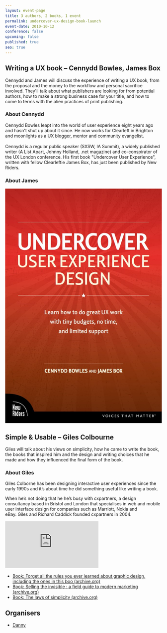 ```yaml
---
layout: event-page
title: 3 authors, 2 books, 1 event
permalink: undercover-ux-design-book-launch
event-date: 2010-10-12
conference: false
upcoming: false
published: true
seo: true
---
```

## Writing a UX book – Cennydd Bowles, James Box

Cennydd and James will discuss the experience of writing a UX book, from the proposal and the money to the workflow and personal sacrifice involved. They'll talk about what publishers are looking for from potential authors, how to make a strong business case for your title, and how to come to terms with the alien practices of print publishing.

### About Cennydd

Cennydd Bowles leapt into the world of user experience eight years ago and hasn't shut up about it since. He now works for Clearleft in Brighton and moonlights as a UX blogger, mentor and community evangelist.\
\
Cennydd is a regular public speaker (SXSW, IA Summit), a widely published writer (A List Apart, Johnny Holland, .net magazine) and co-conspirator of the UX London conference. His first book "Undercover User Experience", written with fellow Clearleftie James Box, has just been published by New Riders.

### About James





<img src="/images/uuxd-cover.jpg" alt="Cover of the book Undercover User Experience Design" class="image-align-right"/>

## S﻿imple & Usable – Giles Colbourne

Giles will talk about his views on simplicity, how he came to write the book, the books that inspired him and the design and writing choices that he made and how they influenced the final form of the book.

### About Giles

Giles Colborne has been designing interactive user experiences since the early 1990s and it’s about time he did something useful like writing a book.

When he’s not doing that he he’s busy with cxpartners, a design consultancy based in Bristol and London that specialises in web and mobile user interface design for companies such as Marriott, Nokia and eBay. Giles and Richard Caddick founded cxpartners in 2004.

<div class="embed-container youtube hd"><iframe src="https://youtube.com/embed/YRiK-0x3vEQ" frameborder="0" scrolling="no" allowfullscreen></iframe></div>

* [Book: Forget all the rules you ever learned about graphic design, including the ones in this boo (archive.org)](https://archive.org/details/forgetallrulesyo0000gill)
* [Book: Selling the invisible : a field guide to modern marketing (archive.org)](https://archive.org/details/sellinginvisible00beck/page/n5/mode/2up)
* [Book: The laws of simplicity (archive.org)](https://archive.org/details/lawsofsimplicity0000maed)

## Organisers

* <a href="https://uxbri.org/about/#danny">Danny</a>